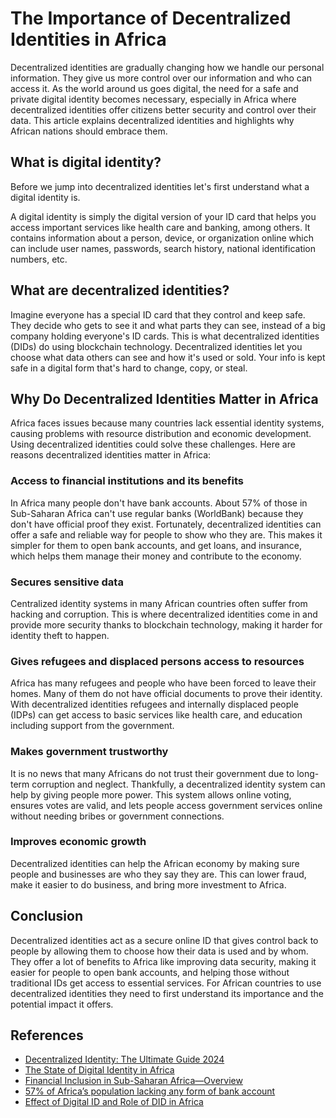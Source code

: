 # The Importance of Decentralized Identities in Africa

Decentralized identities are gradually changing how we handle our personal information. They give us more control over our information and who can access it. As the world around us goes digital, the need for a safe and private digital identity becomes necessary, especially in Africa where decentralized identities offer citizens better security and control over their data.
This article explains decentralized identities and highlights why African nations should embrace them.

## What is digital identity?
Before we jump into decentralized identities let's first understand what a digital identity is.

A digital identity is simply the digital version of your ID card that helps you access important services like health care and banking, among others.
It contains information about a person, device, or organization online which can include user names, passwords, search history, national identification numbers, etc.

## What are decentralized identities?
Imagine everyone has a special ID card that they control and keep safe. They decide who gets to see it and what parts they can see, instead of a big company holding everyone's ID cards. This is what decentralized identities (DIDs) do using blockchain technology.
Decentralized identities let you choose what data others can see and how it's used or sold. Your info is kept safe in a digital form that's hard to change, copy, or steal.


## Why Do Decentralized Identities Matter in Africa
Africa faces issues because many countries lack essential identity systems, causing problems with resource distribution and economic development. Using decentralized identities could solve these challenges.
Here are reasons decentralized identities matter in Africa:

### Access to financial institutions and its benefits
In Africa many people don't have bank accounts. About 57% of those in Sub-Saharan Africa can't use regular banks (WorldBank) because they don't have official proof they exist.
Fortunately, decentralized identities can offer a safe and reliable way for people to show who they are. This makes it simpler for them to open bank accounts, and get loans, and insurance, which helps them manage their money and contribute to the economy.

### Secures sensitive data
Centralized identity systems in many African countries often suffer from hacking and corruption. This is where decentralized identities come in and provide more security thanks to blockchain technology, making it harder for identity theft to happen.

### Gives refugees and displaced persons access to resources
Africa has many refugees and people who have been forced to leave their homes. Many of them do not have official documents to prove their identity.
With decentralized identities refugees and internally displaced people (IDPs) can get access to basic services like health care, and education including support from the government.

### Makes government trustworthy
It is no news that many Africans do not trust their government due to long-term corruption and neglect. Thankfully, a decentralized identity system can help by giving people more power. 
This system allows online voting, ensures votes are valid, and lets people access government services online without needing bribes or government connections.

### Improves economic growth
Decentralized identities can help the African economy by making sure people and businesses are who they say they are. This can lower fraud, make it easier to do business, and bring more investment to Africa.


## Conclusion
Decentralized identities act as a secure online ID that gives control back to people by allowing them to choose how their data is used and by whom. They offer a lot of benefits to Africa like improving data security, making it easier for people to open bank accounts, and helping those without traditional IDs get access to essential services.
For African countries to use decentralized identities they need to first understand its importance and the potential impact it offers.




## References
* [Decentralized Identity: The Ultimate Guide 2024](https://www.dock.io/post/decentralized-identity)
* [The State of Digital Identity in Africa ](https://medium.com/@africablockchaininstitute/the-state-of-digital-identity-in-africa-575db245514c)
* [Financial Inclusion in Sub-Saharan Africa—Overview](https://www.worldbank.org/en/publication/globalfindex/brief/financial-inclusion-in-sub-saharan-africa-overview)
* [57% of Africa’s population lacking any form of bank account](https://middleeast-business.com/57-of-africas-population-lacking-any-form-of-bank-account/)
* [ Effect of Digital ID and Role of DID in Africa](https://downloads.ctfassets.net/vmoowpwj5a39/3wh9r2HzskfnqiKVJwgwjc/36da562641af0896038987463fd6cd7c/EA_2023_Q3_Report_-_Effect_of_Digital_ID_and_Role_of_DID_in_Africa.pdf)
 
 
 



